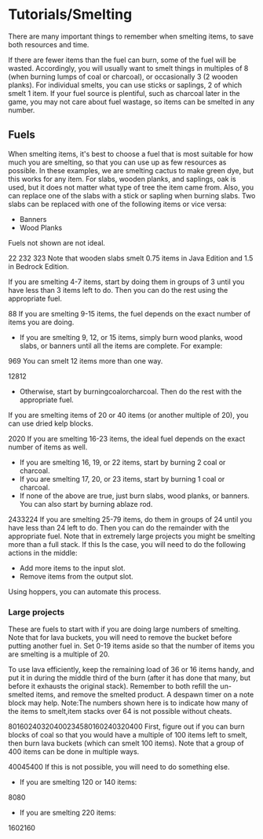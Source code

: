 # Tutorials/Smelting
There are many important things to remember when smelting items, to save both resources and time.

If there are fewer items than the fuel can burn, some of the fuel will be wasted. Accordingly, you will usually want to smelt things in multiples of 8 (when burning lumps of coal or charcoal), or occasionally 3 (2 wooden planks). For individual smelts, you can use sticks or saplings, 2 of which smelt 1 item. If your fuel source is plentiful, such as charcoal later in the game, you may not care about fuel wastage, so items can be smelted in any number.

## Fuels
When smelting items, it's best to choose a fuel that is most suitable for how much you are smelting, so that you can use up as few resources as possible. In these examples, we are smelting cactus to make green dye, but this works for any item. For slabs, wooden planks, and saplings, oak is used, but it does not matter what type of tree the item came from. Also, you can replace one of the slabs with a stick or sapling when burning slabs. Two slabs can be replaced with one of the following items or vice versa:

- Banners
- Wood Planks

Fuels not shown are not ideal.

22
232
323
Note that wooden slabs smelt 0.75 items in Java Edition and 1.5 in Bedrock Edition. 

If you are smelting 4-7 items, start by doing them in groups of 3 until you have less than 3 items left to do. Then you can do the rest using the appropriate fuel.

88
If you are smelting 9-15 items, the fuel depends on the exact number of items you are doing.

- If you are smelting 9, 12, or 15 items, simply burn wood planks, wood slabs, or banners until all the items are complete. For example:

969
You can smelt 12 items more than one way.

12812
- Otherwise, start by burningcoalorcharcoal. Then do the rest with the appropriate fuel.

If you are smelting items of 20 or 40 items (or another multiple of 20), you can use dried kelp blocks.

2020
If you are smelting 16-23 items, the ideal fuel depends on the exact number of items as well.

- If you are smelting 16, 19, or 22 items, start by burning 2 coal or charcoal.
- If you are smelting 17, 20, or 23 items, start by burning 1 coal or charcoal.
- If none of the above are true, just burn slabs, wood planks, or banners. You can also start by burning ablaze rod.

2433224
If you are smelting 25-79 items, do them in groups of 24 until you have less than 24 left to do. Then you can do the remainder with the appropriate fuel. Note that in extremely large projects you might be smelting more than a full stack. If this Is the case, you will need to do the following actions in the middle:

- Add more items to the input slot.
- Remove items from the output slot.

Using hoppers, you can automate this process.

### Large projects
These are fuels to start with if you are doing large numbers of smelting. Note that for lava buckets, you will need to remove the bucket before putting another fuel in. Set 0-19 items aside so that the number of items you are smelting is a multiple of 20.

To use lava efficiently, keep the remaining load of 36 or 16 items handy, and put it in during the middle third of the burn (after it has done that many, but before it exhausts the original stack). Remember to both refill the un-smelted items, and remove the smelted product. A despawn timer on a note block may help.
Note:The numbers shown here is to indicate how many of the items to smelt,item stacks over 64 is not possible without cheats.

80160240320400234580160240320400
First, figure out if you can burn blocks of coal so that you would have a multiple of 100 items left to smelt, then burn lava buckets (which can smelt 100 items). Note that a group of 400 items can be done in multiple ways.

40045400
If this is not possible, you will need to do something else.

- If you are smelting 120 or 140 items:

8080
- If you are smelting 220 items:

1602160
